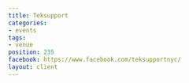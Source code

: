 ```yaml
---
title: Teksupport
categories:
- events
tags:
- venue
position: 235
facebook: https://www.facebook.com/teksupportnyc/
layout: client
---
```


